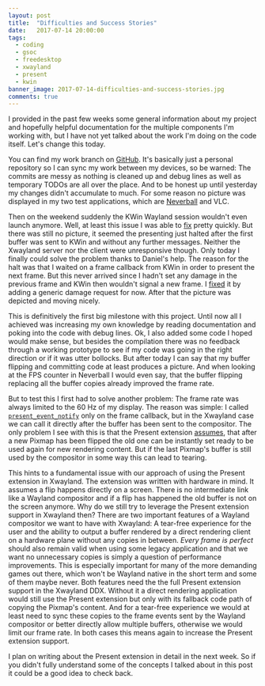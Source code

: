 ```yaml
---
layout: post
title:  "Difficulties and Success Stories"
date:   2017-07-14 20:00:00
tags:
  - coding
  - gsoc
  - freedesktop
  - xwayland
  - present
  - kwin
banner_image: 2017-07-14-difficulties-and-success-stories.jpg
comments: true
---
```

I provided in the past few weeks some general information about my project and hopefully helpful documentation for the multiple components I'm working with, but I have not yet talked about the work I'm doing on the code itself. Let's change this today.

You can find my work branch on [GitHub][github-work-branch]. It's basically just a personal repository so I can sync my work between my devices, so be warned: The commits are messy as nothing is cleaned up and debug lines as well as temporary TODOs are all over the place. And to be honest up until yesterday my changes didn't accumulate to much. For some reason no picture was displayed in my two test applications, which are [Neverball][neverball] and VLC.

Then on the weekend suddenly the KWin Wayland session wouldn't even launch anymore. Well, at least this issue I was able to [fix][kwin-patch] pretty quickly. But there was still no picture, it seemed the presenting just halted after the first buffer was sent to KWin and without any further messages. Neither the Xwayland server nor the client were unresponsive though. Only today I finally could solve the problem thanks to Daniel's help. The reason for the halt was that I waited on a frame callback from KWin in order to present the next frame. But this never arrived since I hadn't set any damage in the previous frame and KWin then wouldn't signal a new frame. I [fixed][work-patch] it by adding a generic damage request for now. After that the picture was depicted and moving nicely.

This is definitively the first big milestone with this project. Until now all I achieved was increasing my own knowledge by reading documentation and poking into the code with debug lines. Ok, I also added some code I hoped would make sense, but besides the compilation there was no feedback through a working prototype to see if my code was going in the right direction or if it was utter bollocks. But after today I can say that my buffer flipping and committing code at least produces a picture. And when looking at the FPS counter in Neverball I would even say, that the buffer flipping replacing all the buffer copies already improved the frame rate.

But to test this I first had to solve another problem: The frame rate was always limited to the 60 Hz of my display. The reason was simple: I called [`present_event_notify`][present-event-notify] only on the frame callback, but in the Xwayland case we can call it directly after the buffer has been sent to the compositor. The only problem I see with this is that the Present extension [assumes][present-proto-complete-pixmap-idle], that after a new Pixmap has been flipped the old one can be instantly set ready to be used again for new rendering content. But if the last Pixmap's buffer is still used by the compositor in some way this can lead to tearing.

This hints to a fundamental issue with our approach of using the Present extension in Xwayland. The extension was written with hardware in mind. It assumes a flip happens directly on a screen. There is no intermediate link like a Wayland compositor and if a flip has happened the old buffer is not on the screen anymore. Why do we still try to leverage the Present extension support in Xwayland then? There are two important features of a Wayland compositor we want to have with Xwayland: A tear-free experience for the user and the ability to output a buffer rendered by a direct rendering client on a hardware plane without any copies in between. *Every frame is perfect* should also remain valid when using some legacy application and that we want no unnecessary copies is simply a question of performance improvements. This is especially important for many of the more demanding games out there, which won't be Wayland native in the short term and some of them maybe never. Both features need the the full Present extension support in the Xwayland DDX. Without it a direct rendering application would still use the Present extension but only with its fallback code path of copying the Pixmap's content. And for a tear-free experience we would at least need to sync these copies to the frame events sent by the Wayland compositor or better directly allow multiple buffers, otherwise we would limit our frame rate. In both cases this means again to increase the Present extension support.

I plan on writing about the Present extension in detail in the next week. So if you didn't fully understand some of the concepts I talked about in this post it could be a good idea to check back.

[github-work-branch]: https://github.com/subdiff/xserver/tree/presentInXwayland
[neverball]: http://neverball.org/screenshots.php
[kwin-patch]: https://phabricator.kde.org/D6659
[work-patch]: https://github.com/subdiff/xserver/commit/dcd7891dd045bcee3181e115aa1695184334daca#diff-c42bb41de35f76694e6925695ef25664R1003
[present-proto-complete-pixmap-idle]: https://cgit.freedesktop.org/xorg/proto/presentproto/tree/presentproto.txt#n412
[present-event-notify]: https://cgit.freedesktop.org/xorg/xserver/tree/present/present.c#n516
